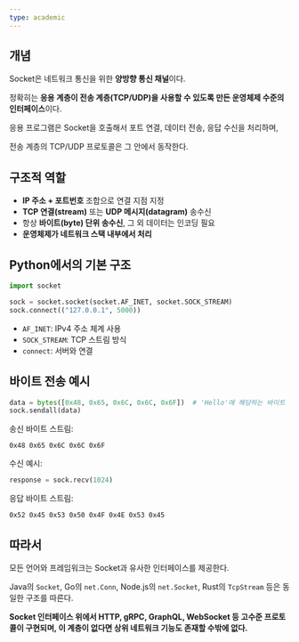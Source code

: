 ```yaml
---
type: academic
---
```

## 개념

Socket은 네트워크 통신을 위한 **양방향 통신 채널**이다.

정확히는 **응용 계층이 전송 계층(TCP/UDP)을 사용할 수 있도록 만든 운영체제 수준의 인터페이스**이다.

응용 프로그램은 Socket을 호출해서 포트 연결, 데이터 전송, 응답 수신을 처리하며,

전송 계층의 TCP/UDP 프로토콜은 그 안에서 동작한다.

## 구조적 역할

- **IP 주소 + 포트번호** 조합으로 연결 지점 지정
- **TCP 연결(stream)** 또는 **UDP 메시지(datagram)** 송수신
- 항상 **바이트(byte) 단위 송수신**, 그 외 데이터는 인코딩 필요
- **운영체제가 네트워크 스택 내부에서 처리**

## Python에서의 기본 구조

```python
import socket

sock = socket.socket(socket.AF_INET, socket.SOCK_STREAM)
sock.connect(("127.0.0.1", 5000))

```

- `AF_INET`: IPv4 주소 체계 사용
- `SOCK_STREAM`: TCP 스트림 방식
- `connect`: 서버와 연결

## 바이트 전송 예시

```python
data = bytes([0x48, 0x65, 0x6C, 0x6C, 0x6F])  # 'Hello'에 해당하는 바이트
sock.sendall(data)

```

송신 바이트 스트림:

```
0x48 0x65 0x6C 0x6C 0x6F

```

수신 예시:

```python
response = sock.recv(1024)

```

응답 바이트 스트림:

```
0x52 0x45 0x53 0x50 0x4F 0x4E 0x53 0x45

```

## 따라서

모든 언어와 프레임워크는 Socket과 유사한 인터페이스를 제공한다.

Java의 `Socket`, Go의 `net.Conn`, Node.js의 `net.Socket`, Rust의 `TcpStream` 등은 동일한 구조를 따른다.

**Socket 인터페이스 위에서 HTTP, gRPC, GraphQL, WebSocket 등 고수준 프로토콜이 구현되며, 이 계층이 없다면 상위 네트워크 기능도 존재할 수밖에 없다.**